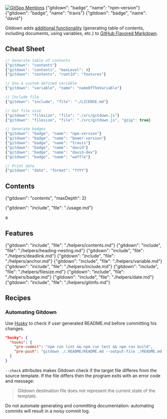 [![GitSpo Mentions](https://gitspo.com/badges/mentions/gajus/gitdown?style=flat-square)](https://gitspo.com/mentions/gajus/gitdown)
{"gitdown": "badge", "name": "npm-version"}
{"gitdown": "badge", "name": "travis"}
{"gitdown": "badge", "name": "david"}

Gitdown adds [additional functionality](#features) (generating table of contents, including documents, using variables, etc.) to [GitHub Flavored Markdown](https://help.github.com/articles/github-flavored-markdown/).

## Cheat Sheet

<!-- gitdown: off -->
```js
// Generate table of contents
{"gitdown": "contents"}
{"gitdown": "contents", "maxLevel": 4}
{"gitdown": "contents", "rootId": "features"}

// Use a custom defined variable
{"gitdown": "variable", "name": "nameOfTheVariable"}

// Include file
{"gitdown": "include", "file": "./LICENSE.md"}

// Get file size
{"gitdown": "filesize", "file": "./src/gitdown.js"}
{"gitdown": "filesize", "file": "./src/gitdown.js", "gzip": true}

// Generate badges
{"gitdown": "badge", "name": "npm-version"}
{"gitdown": "badge", "name": "bower-version"}
{"gitdown": "badge", "name": "travis"}
{"gitdown": "badge", "name": "david"}
{"gitdown": "badge", "name": "david-dev"}
{"gitdown": "badge", "name": "waffle"}

// Print date
{"gitdown": "date", "format": "YYYY"}

```
<!-- gitdown: on -->

## Contents

{"gitdown": "contents", "maxDepth": 2}

{"gitdown": "include", "file": "./usage.md"}

a

## Features

{"gitdown": "include", "file": "./helpers/contents.md"}
{"gitdown": "include", "file": "./helpers/heading-nesting.md"}
{"gitdown": "include", "file": "./helpers/deadlink.md"}
{"gitdown": "include", "file": "./helpers/anchor.md"}
{"gitdown": "include", "file": "./helpers/variable.md"}
{"gitdown": "include", "file": "./helpers/include.md"}
{"gitdown": "include", "file": "./helpers/filesize.md"}
{"gitdown": "include", "file": "./helpers/badge.md"}
{"gitdown": "include", "file": "./helpers/date.md"}
{"gitdown": "include", "file": "./helpers/gitinfo.md"}

## Recipes

### Automating Gitdown

Use [Husky](https://www.npmjs.com/package/husky) to check if user generated README.md before committing his changes.

```json
"husky": {
  "hooks": {
    "pre-commit": "npm run lint && npm run test && npm run build",
    "pre-push": "gitdown ./.README/README.md --output-file ./README.md --check",
  }
}

```

`--check` attributes makes Gitdown check if the target file differes from the source template. If the file differs then the program exits with an error code and message:

> Gitdown destination file does not represent the current state of the template.

Do not automate generating and committing documentation: automating commits will result in a noisy commit log.
